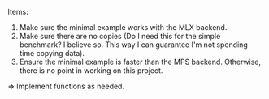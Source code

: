 Items:

1. Make sure the minimal example works with the MLX backend.
2. Make sure there are no copies (Do I need this for the simple benchmark? I believe so. This way I can 
   guarantee I'm not spending time copying data).
3. Ensure the minimal example is faster than the MPS backend. Otherwise, there is no point in working on this project.

=> Implement functions as needed.
